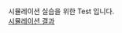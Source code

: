 ###

시뮬레이션 실습을 위한 Test 입니다.  
[시뮬레이션 결과](https://parkseonghyun0829.github.io/test_simulation_Seong_Hyun)

